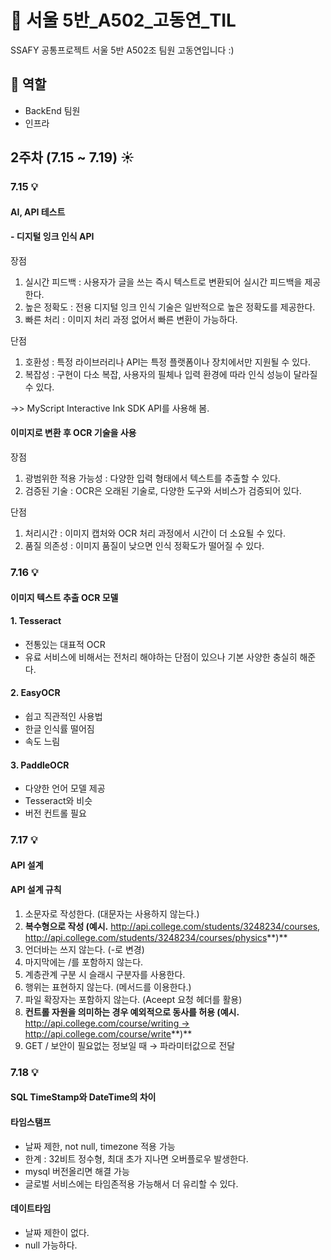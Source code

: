 # :thought_balloon: 서울 5반_A502_고동연_TIL

  SSAFY 공통프로젝트 서울 5반 A502조 팀원 고동연입니다 :)

## :pushpin: 역할
- BackEnd 팀원
- 인프라

  

## 2주차 (7.15 ~ 7.19) :sunny:
### 7.15 :bulb:
#### AI, API 테스트

#### - 디지털 잉크 인식 API
장점
1. 실시간 피드백 : 사용자가 글을 쓰는 즉시 텍스트로 변환되어 실시간 피드백을 제공한다.
2. 높은 정확도 : 전용 디지털 잉크 인식 기술은 일반적으로 높은 정확도를 제공한다.
3. 빠른 처리 : 이미지 처리 과정 없어서 빠른 변환이 가능하다.

단점
1. 호환성 : 특정 라이브러리나 API는 특정 플랫폼이나 장치에서만 지원될 수 있다.
2. 복잡성 : 구현이 다소 복잡, 사용자의 필체나 입력 환경에 따라 인식 성능이 달라질 수 있다.

->> MyScript Interactive Ink SDK API를 사용해 봄.

#### 이미지로 변환 후 OCR 기술을 사용
장점
1. 광범위한 적용 가능성 : 다양한 입력 형태에서 텍스트를 추출할 수 있다.
2. 검증된 기술 : OCR은 오래된 기술로, 다양한 도구와 서비스가 검증되어 있다.

단점
1. 처리시간 : 이미지 캡처와 OCR 처리 과정에서 시간이 더 소요될 수 있다.
2. 품질 의존성 : 이미지 품질이 낮으면 인식 정확도가 떨어질 수 있다.

### 7.16 :bulb:
#### 이미지 텍스트 추출 OCR 모델 
#### 1. Tesseract
- 전통있는 대표적 OCR
- 유료 서비스에 비해서는 전처리 해야하는 단점이 있으나 기본 사양한 충실히 해준다. 

#### 2. EasyOCR
- 쉽고 직관적인 사용법
- 한글 인식률 떨어짐
- 속도 느림

#### 3. PaddleOCR
- 다양한 언어 모델 제공
- Tesseract와 비슷
- 버전 컨트롤 필요 

### 7.17 :bulb:
#### API 설계
#### API 설계 규칙
1. 소문자로 작성한다. (대문자는 사용하지 않는다.)
2. **복수형으로 작성 (예시.** http://api.college.com/students/3248234/courses, http://api.college.com/students/3248234/courses/physics**)**
3. 언더바는 쓰지 않는다. (-로 변경)
4. 마지막에는 /를 포함하지 않는다.
5. 계층관계 구분 시 슬래시 구분자를 사용한다.
6. 행위는 표현하지 않는다. (메서드를 이용한다.)
7. 파일 확장자는 포함하지 않는다. (Aceept 요청 헤더를 활용)
8. **컨트롤 자원을 의미하는 경우 예외적으로 동사를 허용 (예시.** [http://api.college.com/course/writing →](http://api.college.com/course/writing) http://api.college.com/course/write**)**
9. GET / 보안이 필요없는 정보일 때 → 파라미터값으로 전달

### 7.18 :bulb:
#### SQL TimeStamp와 DateTime의 차이
#### 타임스탬프
- 날짜 제한, not null, timezone 적용 가능
- 한계 : 32비트 정수형, 최대 초가 지나면 오버플로우 발생한다. 
- mysql 버전올리면 해결 가능
- 글로벌 서비스에는 타임존적용 가능해서 더 유리할 수 있다.
#### 데이트타임
- 날짜 제한이 없다.
- null 가능하다.
